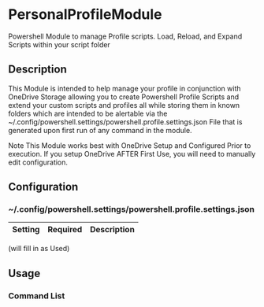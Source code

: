 # PersonalProfileModule
Powershell Module to manage Profile scripts. Load, Reload, and Expand Scripts within your script folder

## Description
This Module is intended to help manage your profile in conjunction with OneDrive Storage allowing you to create Powershell Profile Scripts and extend your custom scripts and profiles all while storing them in known folders which are intended to be alertable via the ~/.config/powershell.settings/powershell.profile.settings.json File that is generated upon first run of any command in the module.

Note 
This Module works best with OneDrive Setup and Configured Prior to execution. 
If you setup OneDrive AFTER First Use, you will need to manually edit configuration.

## Configuration

### ~/.config/powershell.settings/powershell.profile.settings.json
| Setting | Required | Description |
|:---|--|--:|

(will fill in as Used)
## Usage

### Command List

